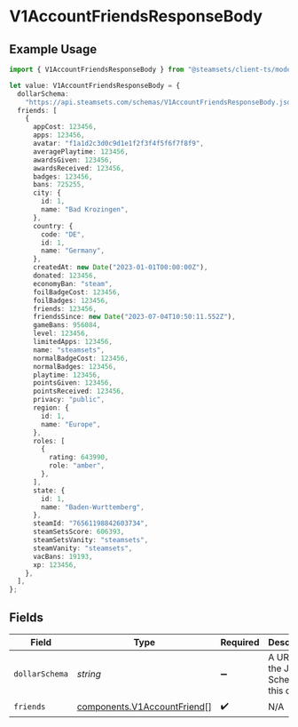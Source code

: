 # V1AccountFriendsResponseBody

## Example Usage

```typescript
import { V1AccountFriendsResponseBody } from "@steamsets/client-ts/models/components";

let value: V1AccountFriendsResponseBody = {
  dollarSchema:
    "https://api.steamsets.com/schemas/V1AccountFriendsResponseBody.json",
  friends: [
    {
      appCost: 123456,
      apps: 123456,
      avatar: "f1a1d2c3d0c9d1e1f2f3f4f5f6f7f8f9",
      averagePlaytime: 123456,
      awardsGiven: 123456,
      awardsReceived: 123456,
      badges: 123456,
      bans: 725255,
      city: {
        id: 1,
        name: "Bad Krozingen",
      },
      country: {
        code: "DE",
        id: 1,
        name: "Germany",
      },
      createdAt: new Date("2023-01-01T00:00:00Z"),
      donated: 123456,
      economyBan: "steam",
      foilBadgeCost: 123456,
      foilBadges: 123456,
      friends: 123456,
      friendsSince: new Date("2023-07-04T10:50:11.552Z"),
      gameBans: 956084,
      level: 123456,
      limitedApps: 123456,
      name: "steamsets",
      normalBadgeCost: 123456,
      normalBadges: 123456,
      playtime: 123456,
      pointsGiven: 123456,
      pointsReceived: 123456,
      privacy: "public",
      region: {
        id: 1,
        name: "Europe",
      },
      roles: [
        {
          rating: 643990,
          role: "amber",
        },
      ],
      state: {
        id: 1,
        name: "Baden-Wurttemberg",
      },
      steamId: "76561198842603734",
      steamSetsScore: 606393,
      steamSetsVanity: "steamsets",
      steamVanity: "steamsets",
      vacBans: 19193,
      xp: 123456,
    },
  ],
};
```

## Fields

| Field                                                                      | Type                                                                       | Required                                                                   | Description                                                                | Example                                                                    |
| -------------------------------------------------------------------------- | -------------------------------------------------------------------------- | -------------------------------------------------------------------------- | -------------------------------------------------------------------------- | -------------------------------------------------------------------------- |
| `dollarSchema`                                                             | *string*                                                                   | :heavy_minus_sign:                                                         | A URL to the JSON Schema for this object.                                  | https://api.steamsets.com/schemas/V1AccountFriendsResponseBody.json        |
| `friends`                                                                  | [components.V1AccountFriend](../../models/components/v1accountfriend.md)[] | :heavy_check_mark:                                                         | N/A                                                                        |                                                                            |